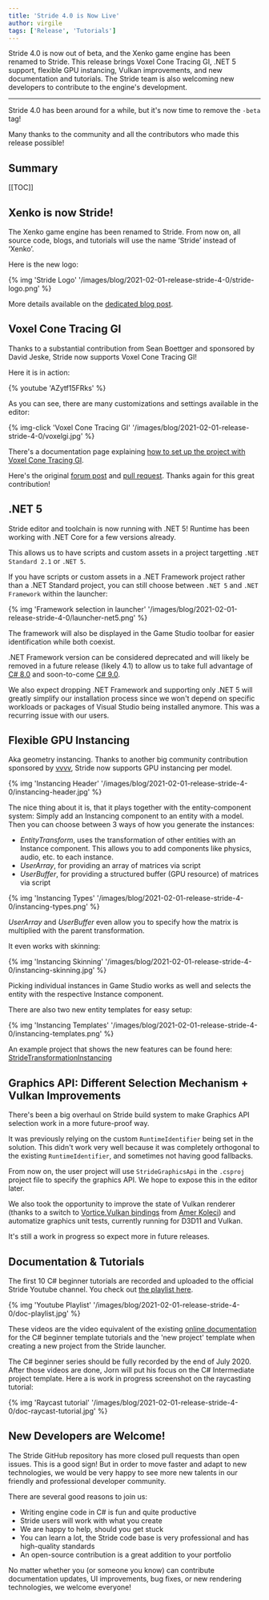 ```yaml
---
title: 'Stride 4.0 is Now Live'
author: virgile
tags: ['Release', 'Tutorials']
---
```


Stride 4.0 is now out of beta, and the Xenko game engine has been renamed to Stride. This release brings Voxel Cone Tracing GI, .NET 5 support, flexible GPU instancing, Vulkan improvements, and new documentation and tutorials. The Stride team is also welcoming new developers to contribute to the engine's development.

---

Stride 4.0 has been around for a while, but it's now time to remove the `-beta` tag!

Many thanks to the community and all the contributors who made this release possible!

## Summary

[[TOC]]

## Xenko is now Stride!

The Xenko game engine has been renamed to Stride. From now on, all source code, blogs, and tutorials will use the name ‘Stride’ instead of ‘Xenko’.

Here is the new logo:

{% img 'Stride Logo' '/images/blog/2021-02-01-release-stride-4-0/stride-logo.png' %}

More details available on the [dedicated blog post](https://www.stride3d.net/blog/xenko-has-been-renamed-to-stride/).

## Voxel Cone Tracing GI

Thanks to a substantial contribution from Sean Boettger and sponsored by David Jeske, Stride now supports Voxel Cone Tracing GI!

Here it is in action:

{% youtube 'AZytf15FRks' %}

As you can see, there are many customizations and settings available in the editor:

{% img-click 'Voxel Cone Tracing GI' '/images/blog/2021-02-01-release-stride-4-0/voxelgi.jpg' %}

There's a documentation page explaining [how to set up the project with Voxel Cone Tracing GI](https://doc.stride3d.net/4.0/en/manual/graphics/lights-and-shadows/voxel-cone-tracing-gi.html).

Here's the original [forum post](https://forums.stride3d.net/t/voxel-gi-implementation/1947) and [pull request](https://github.com/stride3d/stride/pull/583). Thanks again for this great contribution!

## .NET 5

Stride editor and toolchain is now running with .NET 5! Runtime has been working with .NET Core for a few versions already.

This allows us to have scripts and custom assets in a project targetting `.NET Standard 2.1` or `.NET 5`.

If you have scripts or custom assets in a .NET Framework project rather than a .NET Standard project, you can still choose between `.NET 5` and `.NET Framework` within the launcher:

{% img 'Framework selection in launcher' '/images/blog/2021-02-01-release-stride-4-0/launcher-net5.png' %}

The framework will also be displayed in the Game Studio toolbar for easier identification while both coexist.

.NET Framework version can be considered deprecated and will likely be removed in a future release (likely 4.1) to allow us to take full advantage of [C# 8.0](https://docs.microsoft.com/en-us/dotnet/csharp/whats-new/csharp-8) and soon-to-come [C# 9.0](https://devblogs.microsoft.com/dotnet/welcome-to-c-9-0/).

We also expect dropping .NET Framework and supporting only .NET 5 will greatly simplify our installation process since we won't depend on specific workloads or packages of Visual Studio being installed anymore. This was a recurring issue with our users.

## Flexible GPU Instancing

Aka geometry instancing. Thanks to another big community contribution sponsored by [vvvv](https://visualprogramming.net/), Stride now supports GPU instancing per model.

{% img 'Instancing Header' '/images/blog/2021-02-01-release-stride-4-0/instancing-header.jpg' %}

The nice thing about it is, that it plays together with the entity-component system: Simply add an Instancing component to an entity with a model. Then you can choose between 3 ways of how you generate the instances:

* _EntityTransform_, uses the transformation of other entities with an Instance component. This allows you to add components like physics, audio, etc. to each instance.
* _UserArray_, for providing an array of matrices via script
* _UserBuffer_, for providing a structured buffer (GPU resource) of matrices via script

{% img 'Instancing Types' '/images/blog/2021-02-01-release-stride-4-0/instancing-types.png' %}

_UserArray_ and _UserBuffer_ even allow you to specify how the matrix is multiplied with the parent transformation.

It even works with skinning:

{% img 'Instancing Skinning' '/images/blog/2021-02-01-release-stride-4-0/instancing-skinning.jpg' %}

Picking individual instances in Game Studio works as well and selects the entity with the respective Instance component.

There are also two new entity templates for easy setup:

{% img 'Instancing Templates' '/images/blog/2021-02-01-release-stride-4-0/instancing-templates.png' %}

An example project that shows the new features can be found here: [StrideTransformationInstancing](https://github.com/tebjan/StrideTransformationInstancing)


## Graphics API: Different Selection Mechanism + Vulkan Improvements

There's been a big overhaul on Stride build system to make Graphics API selection work in a more future-proof way.

It was previously relying on the custom `RuntimeIdentifier` being set in the solution. This didn't work very well because it was completely orthogonal to the existing `RuntimeIdentifier`, and sometimes not having good fallbacks.

From now on, the user project will use `StrideGraphicsApi` in the `.csproj` project file to specify the graphics API. We hope to expose this in the editor later.

We also took the opportunity to improve the state of Vulkan renderer (thanks to a switch to [Vortice.Vulkan bindings](https://github.com/amerkoleci/Vortice.Vulkan) from [Amer Koleci](https://github.com/amerkoleci)) and automatize graphics unit tests, currently running for D3D11 and Vulkan. 

It's still a work in progress so expect more in future releases.

## Documentation & Tutorials

The first 10 C# beginner tutorials are recorded and uploaded to the official Stride Youtube channel. You check out [the playlist here](https://www.youtube.com/playlist?list=PLRZx2y7uC8mNySUMfOQf-TLNVnnHkLfPi). 

{% img 'Youtube Playlist' '/images/blog/2021-02-01-release-stride-4-0/doc-playlist.jpg' %}

These videos are the video equivalent of the existing [online documentation](https://doc.stride3d.net/latest/en/tutorials/csharpbeginner/index.html) for the C# beginner template tutorials and the 'new project' template when creating a new project from the Stride launcher.

The C# beginner series should be fully recorded by the end of July 2020. 
After those videos are done, Jorn will put his focus on the C# Intermediate project template. Here a is work in progress screenshot on the raycasting tutorial:

{% img 'Raycast tutorial' '/images/blog/2021-02-01-release-stride-4-0/doc-raycast-tutorial.jpg' %}

## New Developers are Welcome!
The Stride GitHub repository has more closed pull requests than open issues. This is a good sign! But in order to move faster and adapt to new technologies, we would be very happy to see more new talents in our friendly and professional developer community.

There are several good reasons to join us:

* Writing engine code in C# is fun and quite productive
* Stride users will work with what you create
* We are happy to help, should you get stuck
* You can learn a lot, the Stride code base is very professional and has high-quality standards
* An open-source contribution is a great addition to your portfolio

No matter whether you (or someone you know) can contribute documentation updates, UI improvements, bug fixes, or new rendering technologies, we welcome everyone!
